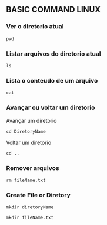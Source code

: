 ## BASIC COMMAND LINUX 

### Ver o diretorio atual

```
pwd
```

### Listar arquivos do diretorio atual

```
ls
```

### Lista o conteudo de um arquivo 

```
cat
```

### Avançar ou voltar um diretorio

Avançar um diretorio
```
cd DiretoryName
```

Voltar um diretorio
```
cd ..
```

### Remover arquivos

```
rm fileName.txt
```

### Create File or Diretory

```
mkdir diretoryName
```

```
mkdir fileName.txt
```

